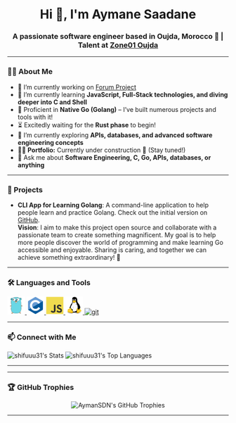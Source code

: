 
<!-- <p align="center">
 <a href="https://badge.mediaplus.ma/colorfulwaves/asaadane"><img src="https://badge.mediaplus.ma/colorfulwaves/asaadane" alt="asaadane's 42 stats" /></a>
</p>-->

<!--![AymanSDN's GitHub stats](https://github-readme-stats.vercel.app/api?username=AymanSDN&show_icons=true&theme=radical) 



<img align="center" alt="Coding" width="1000" src="https://camo.githubusercontent.com/cae12fddd9d6982901d82580bdf321d81fb299141098ca1c2d4891870827bf17/68747470733a2f2f6d69726f2e6d656469756d2e636f6d2f6d61782f313336302f302a37513379765349765f7430696f4a2d5a2e676966">

<p align="center"> <img src="https://komarev.com/ghpvc/?username=aymansdn&label=Profile%20views&color=0e75b6&style=flat" alt="aymansdn" /> </p>-->
<h1 align="center">Hi 👋, I'm Aymane Saadane</h1>
<h3 align="center">A passionate software engineer based in Oujda, Morocco 🚀 | Talent at <a href="https://zone01oujda.ma/" target="_blank">Zone01 Oujda</a></h3>

---

### 👨‍💻 About Me
- 🔭 I’m currently working on [Forum Project](https://github.com/01-edu/public/tree/master/subjects/forum)
- 🌱 I’m currently learning **JavaScript, Full-Stack technologies, and diving deeper into C and Shell**
- 🚀 Proficient in **Native Go (Golang)** – I’ve built numerous projects and tools with it!
- ⏳ Excitedly waiting for the **Rust phase** to begin!
- 🤝 I’m currently exploring **APIs, databases, and advanced software engineering concepts**
- 👨‍💻 **Portfolio:** Currently under construction 🚧 (Stay tuned!)
- 💬 Ask me about **Software Engineering, C, Go, APIs, databases, or anything**

---

### 🚀 Projects
- **CLI App for Learning Golang**: A command-line application to help people learn and practice Golang. Check out the initial version on [GitHub](https://github.com/Shifuuu31/zone01_exam_simulator).  
  **Vision**: I aim to make this project open source and collaborate with a passionate team to create something magnificent. My goal is to help more people discover the world of programming and make learning Go accessible and enjoyable. Sharing is caring, and together we can achieve something extraordinary! 🚀

---

### 🛠️ Languages and Tools
<p align="left">
  <a href="https://golang.org" target="_blank" rel="noreferrer">
    <img src="https://raw.githubusercontent.com/devicons/devicon/master/icons/go/go-original.svg" alt="golang" width="40" height="40"/>
  </a>
  <a href="https://www.cprogramming.com/" target="_blank" rel="noreferrer">
    <img src="https://raw.githubusercontent.com/devicons/devicon/master/icons/c/c-original.svg" alt="c" width="40" height="40"/>
  </a>
  <a href="https://developer.mozilla.org/en-US/docs/Web/JavaScript" target="_blank" rel="noreferrer">
    <img src="https://raw.githubusercontent.com/devicons/devicon/master/icons/javascript/javascript-original.svg" alt="javascript" width="40" height="40"/>
  </a>
  <a href="https://www.linux.org/" target="_blank" rel="noreferrer">
    <img src="https://raw.githubusercontent.com/devicons/devicon/master/icons/linux/linux-original.svg" alt="linux" width="40" height="40"/>
  </a>
  <a href="https://git-scm.com/" target="_blank" rel="noreferrer">
    <img src="https://www.vectorlogo.zone/logos/git-scm/git-scm-icon.svg" alt="git" width="40" height="40"/>
  </a>
</p>

---

### 📫 Connect with Me
![shifuuu31's Stats](https://github-readme-stats.vercel.app/api?username=shifuuu31&theme=vue-dark&show_icons=true&hide_border=true&count_private=true)
![shifuuu31's Top Languages](https://github-readme-stats.vercel.app/api/top-langs/?username=shifuuu31&theme=vue-dark&show_icons=true&hide_border=true&layout=compact)

---



---

### 🏆 GitHub Trophies
<p align="center">
  <img src="https://github-profile-trophy.vercel.app/?username=AymanSDN&theme=radical&no-frame=true&row=1&column=7" alt="AymanSDN's GitHub Trophies" />
</p>

---
